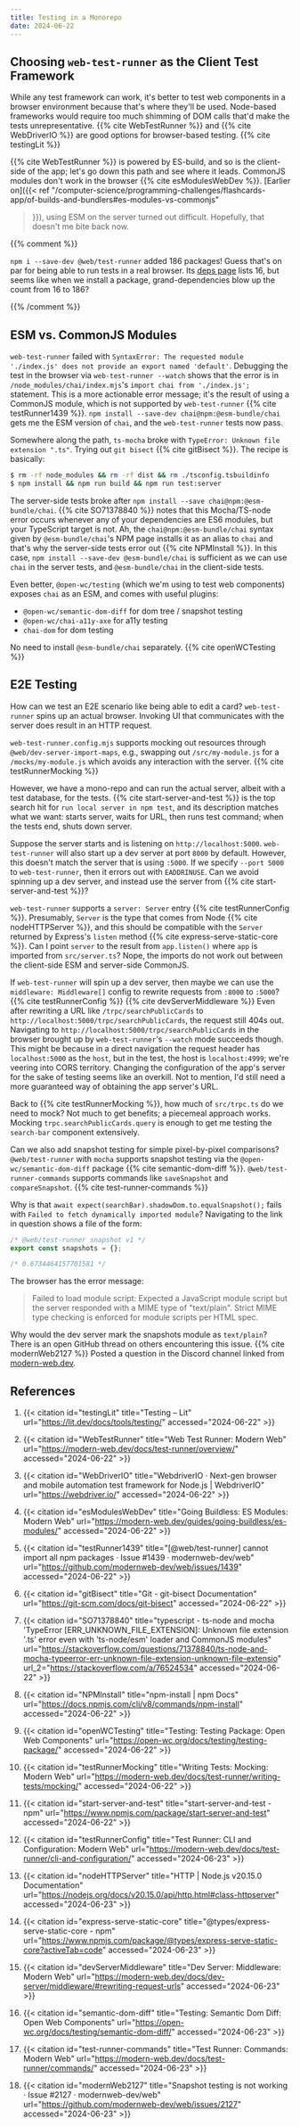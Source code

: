 ```yaml
---
title: Testing in a Monorepo
date: 2024-06-22
---
```


## Choosing `web-test-runner` as the Client Test Framework

While any test framework can work, it's better to test web components in
a browser environment because that's where they'll be used. Node-based
frameworks would require too much shimming of DOM calls that'd make the
tests unrepresentative. {{% cite WebTestRunner %}} and {{% cite
WebDriverIO %}} are good options for browser-based testing. {{% cite
testingLit %}}

{{% cite WebTestRunner %}} is powered by ES-build, and so is the
client-side of the app; let's go down this path and see where it leads.
CommonJS modules don't work in the browser {{% cite esModulesWebDev %}}.
[Earlier on]({{< ref
"/computer-science/programming-challenges/flashcards-app/of-builds-and-bundlers#es-modules-vs-commonjs"
>}}), using ESM on the server turned out difficult. Hopefully, that
doesn't me bite back now.

{{% comment %}}

`npm i --save-dev @web/test-runner` added 186 packages! Guess that's on
par for being able to run tests in a real browser. Its [deps
page](https://www.npmjs.com/package/@web/test-runner?activeTab=dependencies)
lists 16, but seems like when we install a package, grand-dependencies
blow up the count from 16 to 186?

{{% /comment %}}

## ESM vs. CommonJS Modules

`web-test-runner` failed with `SyntaxError: The requested module
'./index.js' does not provide an export named 'default'`. Debugging the
test in the browser via `web-test-runner --watch` shows that the error
is in `/node_modules/chai/index.mjs`'s `import chai from './index.js';`
statement. This is a more actionable error message; it's the result of
using a CommonJS module, which is not supported by `web-test-runner` {{%
cite testRunner1439 %}}. `npm install --save-dev
chai@npm:@esm-bundle/chai` gets me the ESM version of `chai`, and the
`web-test-runner` tests now pass.

Somewhere along the path, `ts-mocha` broke with `TypeError: Unknown file
extension ".ts"`. Trying out `git bisect` {{% cite gitBisect %}}. The
recipe is basically:

```zsh
$ rm -rf node_modules && rm -rf dist && rm ./tsconfig.tsbuildinfo
$ npm install && npm run build && npm run test:server
```

The server-side tests broke after `npm install --save
chai@npm:@esm-bundle/chai`. {{% cite SO71378840 %}} notes that this
Mocha/TS-node error occurs whenever any of your dependencies are ES6
modules, but your TypeScript target is not. Ah, the
`chai@npm:@esm-bundle/chai` syntax given by `@esm-bundle/chai`'s NPM
page installs it as an alias to `chai` and that's why the server-side
tests error out {{% cite NPMInstall %}}. In this case, `npm install
--save-dev @esm-bundle/chai` is sufficient as we can use `chai` in the
server tests, and `@esm-bundle/chai` in the client-side tests.

Even better, `@open-wc/testing` (which we'm using to test web components)
exposes `chai` as an ESM, and comes with useful plugins:

* `@open-wc/semantic-dom-diff` for dom tree / snapshot testing
* `@open-wc/chai-a11y-axe` for a11y testing
* `chai-dom` for dom testing

No need to install `@esm-bundle/chai` separately. {{% cite openWCTesting
%}}

## E2E Testing

How can we test an E2E scenario like being able to edit a card?
`web-test-runner` spins up an actual browser. Invoking UI that
communicates with the server does result in an HTTP request.

`web-test-runner.config.mjs` supports mocking out resources through
`@web/dev-server-import-maps`, e.g., swapping out `/src/my-module.js`
for a `/mocks/my-module.js` which avoids any interaction with the
server. {{% cite testRunnerMocking %}}

However, we have a mono-repo and can run the actual server, albeit with
a test database, for the tests. {{% cite start-server-and-test %}} is
the top search hit for `run local server in npm test`, and its
description matches what we want: starts server, waits for URL, then
runs test command; when the tests end, shuts down server.

Suppose the server starts and is listening on `http://localhost:5000`.
`web-test-runner` will also start up a dev server at port `8000` by
default. However, this doesn't match the server that is using `:5000`.
If we specify `--port 5000` to `web-test-runner`, then it errors out
with `EADDRINUSE`. Can we avoid spinning up a dev server, and instead
use the server from {{% cite start-server-and-test %}}?

`web-test-runner` supports a `server: Server` entry {{% cite
testRunnerConfig %}}. Presumably, `Server` is the type that comes from
Node {{% cite nodeHTTPServer %}}, and this should be compatible with the
`Server` returned by Express's `listen` method {{% cite
express-serve-static-core %}}. Can I point `server` to the result from
`app.listen()` where `app` is imported from `src/server.ts`? Nope, the
imports do not work out between the client-side ESM and server-side
CommonJS.

If `web-test-runner` will spin up a dev server, then maybe we can use
the `middleware: Middleware[]` config to rewrite requests from `:8000`
to `:5000`? {{% cite testRunnerConfig %}} {{% cite devServerMiddleware
%}} Even after rewriting a URL like `/trpc/searchPublicCards` to
`http://localhost:5000/trpc/searchPublicCards`, the request still 404s
out. Navigating to `http://localhost:5000/trpc/searchPublicCards` in the
browser brought up by `web-test-runner`'s `--watch` mode succeeds
though. This might be because in a direct navigation the request header
has `localhost:5000` as the `host`, but in the test, the host is
`localhost:4999`; we're veering into CORS territory. Changing the
configuration of the app's server for the sake of testing seems like an
overkill. Not to mention, I'd still need a more guaranteed way of
obtaining the app server's URL.

Back to {{% cite testRunnerMocking %}}, how much of `src/trpc.ts` do we
need to mock? Not much to get benefits; a piecemeal approach works.
Mocking `trpc.searchPublicCards.query` is enough to get me testing the
`search-bar` component extensively.

Can we also add snapshot testing for simple pixel-by-pixel comparisons?
`@web/test-runner` with `mocha` supports snapshot testing via the
`@open-wc/semantic-dom-diff` package {{% cite semantic-dom-diff %}}.
`@web/test-runner-commands` supports commands like `saveSnapshot` and
`compareSnapshot`. {{% cite test-runner-commands %}}

Why is that `await expect(searchBar).shadowDom.to.equalSnapshot();`
fails with `Failed to fetch dynamically imported module`? Navigating to
the link in question shows a file of the form:

```js
/* @web/test-runner snapshot v1 */
export const snapshots = {};

/* 0.6734464157701581 */
```

The browser has the error message:

> Failed to load module script: Expected a JavaScript module script but
the server responded with a MIME type of "text/plain". Strict MIME type
checking is enforced for module scripts per HTML spec.

Why would the dev server mark the snapshots module as `text/plain`?
There is an open GitHub thread on others encountering this issue. {{%
cite modernWeb2127 %}} Posted a question in the Discord channel linked
from [modern-web.dev](https://modern-web.dev/discover/slack/).

## References

1. {{< citation
  id="testingLit"
  title="Testing – Lit"
  url="https://lit.dev/docs/tools/testing/"
  accessed="2024-06-22" >}}

1. {{< citation
  id="WebTestRunner"
  title="Web Test Runner: Modern Web"
  url="https://modern-web.dev/docs/test-runner/overview/"
  accessed="2024-06-22" >}}

1. {{< citation
  id="WebDriverIO"
  title="WebdriverIO · Next-gen browser and mobile automation test framework for Node.js | WebdriverIO"
  url="https://webdriver.io/"
  accessed="2024-06-22" >}}

1. {{< citation
  id="esModulesWebDev"
  title="Going Buildless: ES Modules: Modern Web"
  url="https://modern-web.dev/guides/going-buildless/es-modules/"
  accessed="2024-06-22" >}}

1. {{< citation
  id="testRunner1439"
  title="[@web/test-runner] cannot import all npm packages · Issue #1439 · modernweb-dev/web"
  url="https://github.com/modernweb-dev/web/issues/1439"
  accessed="2024-06-22" >}}

1. {{< citation
  id="gitBisect"
  title="Git - git-bisect Documentation"
  url="https://git-scm.com/docs/git-bisect"
  accessed="2024-06-22" >}}

1. {{< citation
  id="SO71378840"
  title="typescript - ts-node and mocha 'TypeError [ERR_UNKNOWN_FILE_EXTENSION]: Unknown file extension '.ts' error even with 'ts-node/esm' loader and CommonJS modules"
  url="https://stackoverflow.com/questions/71378840/ts-node-and-mocha-typeerror-err-unknown-file-extension-unknown-file-extensio"
  url_2="https://stackoverflow.com/a/76524534"
  accessed="2024-06-22" >}}

1. {{< citation
  id="NPMInstall"
  title="npm-install | npm Docs"
  url="https://docs.npmjs.com/cli/v8/commands/npm-install"
  accessed="2024-06-22" >}}

1. {{< citation
  id="openWCTesting"
  title="Testing: Testing Package: Open Web Components"
  url="https://open-wc.org/docs/testing/testing-package/"
  accessed="2024-06-22" >}}

1. {{< citation
  id="testRunnerMocking"
  title="Writing Tests: Mocking: Modern Web"
  url="https://modern-web.dev/docs/test-runner/writing-tests/mocking/"
  accessed="2024-06-22" >}}

1. {{< citation
  id="start-server-and-test"
  title="start-server-and-test - npm"
  url="https://www.npmjs.com/package/start-server-and-test"
  accessed="2024-06-22" >}}

1. {{< citation
  id="testRunnerConfig"
  title="Test Runner: CLI and Configuration: Modern Web"
  url="https://modern-web.dev/docs/test-runner/cli-and-configuration/"
  accessed="2024-06-23" >}}

1. {{< citation
  id="nodeHTTPServer"
  title="HTTP | Node.js v20.15.0 Documentation"
  url="https://nodejs.org/docs/v20.15.0/api/http.html#class-httpserver"
  accessed="2024-06-23" >}}

1. {{< citation
  id="express-serve-static-core"
  title="@types/express-serve-static-core - npm"
  url="https://www.npmjs.com/package/@types/express-serve-static-core?activeTab=code"
  accessed="2024-06-23" >}}

1. {{< citation
  id="devServerMiddleware"
  title="Dev Server: Middleware: Modern Web"
  url="https://modern-web.dev/docs/dev-server/middleware/#rewriting-request-urls"
  accessed="2024-06-23" >}}

1. {{< citation
  id="semantic-dom-diff"
  title="Testing: Semantic Dom Diff: Open Web Components"
  url="https://open-wc.org/docs/testing/semantic-dom-diff/"
  accessed="2024-06-23" >}}

1. {{< citation
  id="test-runner-commands"
  title="Test Runner: Commands: Modern Web"
  url="https://modern-web.dev/docs/test-runner/commands/"
  accessed="2024-06-23" >}}

1. {{< citation
  id="modernWeb2127"
  title="Snapshot testing is not working · Issue #2127 · modernweb-dev/web"
  url="https://github.com/modernweb-dev/web/issues/2127"
  accessed="2024-06-23" >}}
